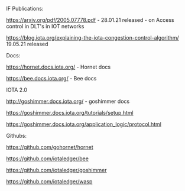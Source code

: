 IF Publications:

https://arxiv.org/pdf/2005.07778.pdf - 28.01.21 released - on Access control in DLT's in IOT networks

https://blog.iota.org/explaining-the-iota-congestion-control-algorithm/ 19.05.21 released

Docs:

https://hornet.docs.iota.org/ - Hornet docs

https://bee.docs.iota.org/ - Bee docs

IOTA 2.0

http://goshimmer.docs.iota.org/ - goshimmer docs

https://goshimmer.docs.iota.org/tutorials/setup.html

https://goshimmer.docs.iota.org/application_logic/protocol.html

Githubs:

https://github.com/gohornet/hornet

https://github.com/iotaledger/bee

https://github.com/iotaledger/goshimmer

https://github.com/iotaledger/wasp
